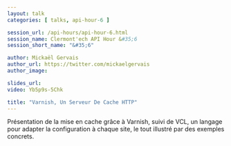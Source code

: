 ```yaml
---
layout: talk
categories: [ talks, api-hour-6 ]

session_url: /api-hours/api-hour-6.html
session_name: Clermont'ech API Hour &#35;6
session_short_name: "&#35;6"

author: Mickaël Gervais
author_url: https://twitter.com/mickaelgervais
author_image:

slides_url:
video: Yb5p9s-5Chk

title: "Varnish, Un Serveur De Cache HTTP"
---
```


Présentation de la mise en cache grâce à Varnish, suivi de VCL, un langage pour
adapter la configuration à chaque site, le tout illustré par des exemples
concrets.
